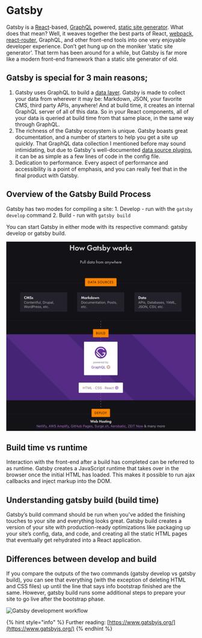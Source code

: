 # Gatsby

Gatsby is a [React](https://reactjs.org/docs/getting-started.html)-based, [GraphQL](https://graphql.org/learn/) powered, [static site generator](https://www.netlify.com/blog/2017/05/25/top-ten-static-site-generators-of-2017/). What does that mean? Well, it weaves together the best parts of React, [webpack](https://webpack.js.org/concepts/), [react-router](https://reacttraining.com/react-router/core/guides/philosophy), GraphQL, and other front-end tools into one very enjoyable developer experience. Don’t get hung up on the moniker ‘static site generator’. That term has been around for a while, but Gatsby is far more like a modern front-end framework than a static site generator of old.

## Gatsby is special for 3 main reasons;

1. Gatsby uses GraphQL to build a [data layer](https://www.gatsbyjs.org/tutorial/part-four/#data-in-gatsby). Gatsby is made to collect your data from wherever it may be: Markdown, JSON, your favorite CMS, third party APIs, anywhere! And at build time, it creates an internal GraphQL server of all of this data. So in your React components, all of your data is queried at build time from that same place, in the same way through GraphQL.
2. The richness of the Gatsby ecosystem is unique. Gatsby boasts great documentation, and a number of starters to help you get a site up quickly.  That GraphQL data collection I mentioned before may sound intimidating, but due to Gatsby's well-documented [data source plugins](https://www.gatsbyjs.org/plugins/), it can be as simple as a few lines of code in the config file.
3. Dedication to performance. Every aspect of performance and accessibility is a point of emphasis, and you can really feel that in the final product with Gatsby.

## Overview of the Gatsby Build Process

Gatsby has two modes for compiling a site: 1. Develop - run with the `gatsby develop` command 2. Build - run with `gatsby build`

You can start Gatsby in either mode with its respective command: gatsby develop or gatsby build.

![Visual of how Gatsby works](../.gitbook/assets/gatsbyjs.png)

## Build time vs runtime

Interaction with the front-end after a build has completed can be referred to as runtime. Gatsby creates a JavaScript runtime that takes over in the browser once the initial HTML has loaded. This makes it possible to run ajax callbacks and inject markup into the DOM.

## Understanding gatsby build \(build time\)

Gatsby’s build command should be run when you've added the finishing touches to your site and everything looks great. Gatsby build creates a version of your site with production-ready optimizations like packaging up your site’s config, data, and code, and creating all the static HTML pages that eventually get rehydrated into a React application.

## Differences between develop and build

If you compare the outputs of the two commands \(gatsby develop vs gatsby build\), you can see that everything \(with the exception of deleting HTML and CSS files\) up until the line that says info bootstrap finished are the same. However, gatsby build runs some additional steps to prepare your site to go live after the bootstrap phase.

![Gatsby development workflow](https://github.com/mediacurrent/psu-training/tree/0a450b33bc9c265c78a69de4b4f222f8232d0c30/gatsby/.gitbook/assets/gatsbyjs%20%281%29.png)

{% hint style="info" %}
Further reading: [https://www.gatsbyjs.org/](https://www.gatsbyjs.org/)
{% endhint %}

